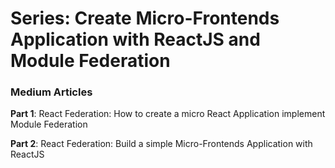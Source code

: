# Series: Create Micro-Frontends Application with ReactJS and Module Federation

### Medium Articles

**Part 1**: React Federation: How to create a micro React Application implement Module Federation

**Part 2**: React Federation: Build a simple Micro-Frontends Application with ReactJS

